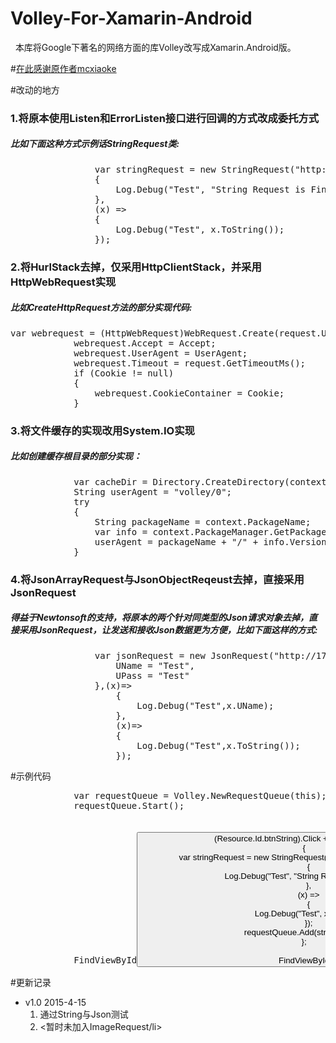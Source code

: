 # Volley-For-Xamarin-Android
<p>&nbsp;&nbsp;本库将Google下著名的网络方面的库Volley改写成Xamarin.Android版。</p>

#<a href="https://github.com/mcxiaoke/android-volley" target="_blank">在此感谢原作者mcxiaoke</a>

#改动的地方
<h3>1.将原本使用Listen和ErrorListen接口进行回调的方式改成委托方式</h3>
<h5>比如下面这种方式示例话StringRequest类:</h5>
<pre>
                var stringRequest = new StringRequest("http://www.baidu.com", (x) =>
                {
                    Log.Debug("Test", "String Request is Finished");
                },
                (x) =>
                {
                    Log.Debug("Test", x.ToString());
                });
</pre>

<h3>2.将HurlStack去掉，仅采用HttpClientStack，并采用HttpWebRequest实现</h3>
<h5>比如CreateHttpRequest方法的部分实现代码:</h5>
<pre>
var webrequest = (HttpWebRequest)WebRequest.Create(request.Url);
            webrequest.Accept = Accept;
            webrequest.UserAgent = UserAgent;
            webrequest.Timeout = request.GetTimeoutMs();
            if (Cookie != null)
            {
                webrequest.CookieContainer = Cookie;
            }
</pre>

<h3>3.将文件缓存的实现改用System.IO实现</h3>
<h5>比如创建缓存根目录的部分实现：</h5>
<pre>
            var cacheDir = Directory.CreateDirectory(context.CacheDir.Path + "/" + DEFAULT_CACHE_DIR);
            String userAgent = "volley/0";
            try
            {
                String packageName = context.PackageName;
                var info = context.PackageManager.GetPackageInfo(packageName, 0);
                userAgent = packageName + "/" + info.VersionCode;
            }
</pre>

<h3>4.将JsonArrayRequest与JsonObjectReqeust去掉，直接采用JsonRequest</h3>
<h5>得益于Newtonsoft的支持，将原本的两个针对同类型的Json请求对象去掉，直接采用JsonRequest，让发送和接收Json数据更为方便，比如下面这样的方式:</h5>
<pre>
				var jsonRequest = new JsonRequest<Test,Test>("http://172.16.101.20:8080/MUser/PostTest",new Test{
					UName = "Test",
					UPass = "Test"
				},(x)=>
					{
						Log.Debug("Test",x.UName);
					},
					(x)=>
					{
						Log.Debug("Test",x.ToString());
					});
</pre>

#示例代码
<pre>
            var requestQueue = Volley.NewRequestQueue(this);
            requestQueue.Start();
            FindViewById<Button>(Resource.Id.btnString).Click += (e, s) =>
            {
                var stringRequest = new StringRequest("http://www.baidu.com", (x) =>
                {
                    Log.Debug("Test", "String Request is Finished");
                },
                (x) =>
                {
                    Log.Debug("Test", x.ToString());
                });
                requestQueue.Add(stringRequest);
            };

			FindViewById<Button> (Resource.Id.btnJson).Click += (sender, e) => 
			{
        //该测试需要开发人员搭建一个简单的web端
				var jsonRequest = new JsonRequest<Test,Test>("http://172.16.101.20:8080/MUser/PostTest",new Test{
					UName = "Test",
					UPass = "Test"
				},(x)=>
					{
						Log.Debug("Test",x.UName);
					},
					(x)=>
					{
						Log.Debug("Test",x.ToString());
					});
				requestQueue.Add(jsonRequest);
			};
</pre>

#更新记录
<Ul>
 <li>v1.0 2015-4-15<br/>
  <ol>
   <li>通过String与Json测试</li>
   <li><暂时未加入ImageRequest/li>
 </ol>
 </li>
</ul>
